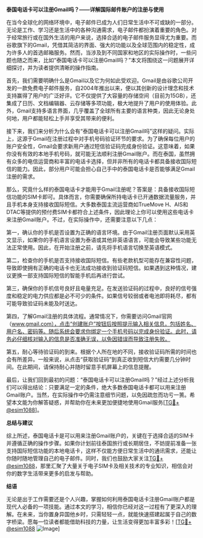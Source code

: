 **泰国电话卡可以注册Gmail吗？——详解国际邮件账户的注册与使用**

在当今全球化的网络环境中，电子邮件已成为人们日常生活中不可或缺的一部分。无论是工作、学习还是生活中的各种沟通需求，电子邮件都扮演着重要的角色。对于经常旅行或在国外生活的用户来说，选择合适的电子邮件服务显得尤为重要。而谷歌旗下的Gmail，凭借其简洁的界面、强大的功能以及全球范围内的稳定性，成为许多人的首选邮箱服务。然而，当涉及到不同国家和地区的实际操作时，一些问题也随之而来，比如“泰国电话卡可以注册Gmail吗？”本文将围绕这一问题展开详细探讨，并为读者提供清晰的操作指南。

首先，我们需要明确什么是Gmail以及它为何如此受欢迎。Gmail是由谷歌公司开发的一款免费电子邮件服务，自2004年推出以来，便以其创新的设计理念和技术支持赢得了用户的广泛好评。它不仅提供了大容量的存储空间（目前为15GB），还集成了日历、文档编辑器、云存储等多项功能，极大地提升了用户的使用体验。此外，Gmail支持多语言界面，几乎覆盖了全球所有主要的语言种类，因此无论身处何地，用户都能轻松上手并享受其带来的便利。

接下来，我们来分析为什么会有“泰国电话卡可以注册Gmail吗”这样的疑问。实际上，这源于Gmail在注册过程中对手机号码验证环节的要求。为了确保每位用户的账户安全性，Gmail会要求新用户通过短信验证码完成身份验证。这意味着，如果你没有有效的本地手机号码，就可能无法顺利注册Gmail账户。而在泰国，虽然拥有众多的电信运营商和丰富的电话卡选择，但并非所有的电话卡都具备接收国际短信的能力。因此，部分用户可能会担心自己手中的泰国电话卡是否能够满足Gmail注册的需求。

那么，究竟什么样的泰国电话卡才能用于Gmail注册呢？答案是：具备接收国际短信功能的SIM卡即可。具体而言，你需要确保所持电话卡已开通数据流量服务，并且手机本身支持接收国际短信。大多数泰国主流运营商如TrueMove H、AIS和DTAC等提供的预付费SIM卡都符合上述条件，因此理论上你可以使用这些电话卡来注册Gmail账户。不过，在实际操作中，还需要注意以下几点：

第一，确认你的手机是否设置为正确的语言环境。由于Gmail注册页面默认采用英文显示，如果你的手机语言设置为泰语或其他非英语语言，可能会导致某些功能无法正常使用。因此，在开始注册之前，请先将手机语言切换至英语模式。

第二，检查你的手机是否支持接收国际短信。有些老款机型可能存在兼容性问题，导致即使拥有正确的电话卡也无法成功接收到验证码短信。如果遇到这种情况，建议更换一部支持国际短信的智能手机后再进行尝试。

第三，确保你的手机信号良好且电量充足。在发送验证码的过程中，良好的信号强度和稳定的电力供应都是必不可少的条件。如果信号较弱或者电池即将耗尽，都有可能导致验证码未能及时送达。

第四，了解Gmail注册的具体流程。通常情况下，你需要访问Gmail官网（www.gmail.com），点击“创建账户”按钮后按照提示输入相关信息，包括姓名、用户名、密码等。随后系统会要求你绑定一个手机号码以完成身份验证。此时，请务必仔细核对输入的信息是否准确无误，以免因错误而导致注册失败。

第五，耐心等待验证码的到来。根据个人所在地的不同，接收验证码所需的时间也会有所差异。一般来说，从点击“获取验证码”到真正收到短信大约需要几分钟时间。在此期间，请保持耐心并随时留意手机屏幕上的信息提醒。

最后，让我们回到最初的问题：“泰国电话卡可以注册Gmail吗？”经过上述分析我们可以得出结论：只要满足一定的条件，绝大多数泰国电话卡都可以用来注册Gmail账户。当然，在实际操作中仍需注意细节问题，以免因疏忽而功亏一篑。希望本文能为你解答疑惑，并帮助你在未来更加便捷地使用Gmail服务[[TG💪+ @esim1088](https://t.me/s/esim1088)]。

**总结与建议**

综上所述，泰国电话卡是可以用来注册Gmail账户的，关键在于选择合适的SIM卡并遵循正确的操作步骤。如果你计划前往泰国旅行或长期居住，不妨提前准备一张支持国际短信功能的本地电话卡，这样不仅能方便日常生活中的通讯需求，还能让你随时随地管理自己的电子邮件。同时，我们也鼓励大家关注[TG💪+ @esim1088](https://t.me/s/esim1088)，那里汇聚了大量关于电子SIM卡及相关技术的专业知识，相信会对你的数字生活带来更多的启发与帮助。

**结语**

无论是出于工作需要还是个人兴趣，掌握如何利用泰国电话卡注册Gmail账户都是现代人必备的一项技能。通过本文的学习，相信你已经对这一过程有了更深入的理解。在未来，当你置身异国他乡时，只需轻轻一点，就能快速搭建起属于自己的数字桥梁。愿每一位读者都能借助科技的力量，让生活变得更加丰富多彩！[[TG💪+ @esim1088](https://t.me/s/esim1088) ![Image](https://i.postimg.cc/4NQfJmqS/Snipaste-2025-05-13-00-14-12.png)]